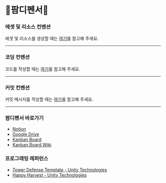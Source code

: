 # 🐹팜디펜서🐶

### 에셋 및 리소스 컨벤션

에셋 및 리소스를 생성할 때는 [여기](Docs/asset-convention.md)를 참고해 주세요.

---

### 코딩 컨벤션

코드를 작성할 때는 [여기](Docs/coding-convention.md)를 참고해 주세요.

---

### 커밋 컨벤션

커밋 메시지를 작성할 때는 [여기](Docs/commit-convention.md)를 참고해 주세요.

---

### 팜디펜서 바로가기

- [Notion](https://www.notion.so/114c46037fb98082bacffe20c5c968ec?pvs=4)
- [Google Drive](https://drive.google.com/drive/folders/1RRaXThVDcAXXcrrAxhS-TFrmYbZP9Dma)
- [Kanban Board](https://github.com/users/joonyle99/projects/9)
- [Kanban Board Wiki](https://github.com/joonyle99/FarmDefencer/wiki/%ED%8C%9C%EB%94%94%ED%8E%9C%EC%84%9C-%EC%B9%B8%EB%B0%98-%EB%B3%B4%EB%93%9C-%EC%82%AC%EC%9A%A9-%EA%B0%80%EC%9D%B4%EB%93%9C)

### 프로그래밍 레퍼런스

- [Tower Defense Template - Unity Technologies](https://assetstore.unity.com/packages/essentials/tutorial-projects/tower-defense-template-107692)
- [Happy Harvest - Unity Technologies](https://assetstore.unity.com/packages/essentials/tutorial-projects/happy-harvest-2d-sample-project-259218)
